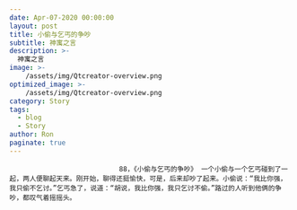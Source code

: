 ```yaml
---
date: Apr-07-2020 00:00:00
layout: post
title: 小偷与乞丐的争吵
subtitle: 神寓之言
description: >-
  神寓之言
image: >-
    /assets/img/Qtcreator-overview.png
optimized_image: >-
    /assets/img/Qtcreator-overview.png
category: Story
tags:
  - blog
  - Story
author: Ron
paginate: true
---
```


							　　88，《小偷与乞丐的争吵》 一个小偷与一个乞丐碰到了一起，两人便聊起天来。刚开始，聊得还挺愉快，可是，后来却吵了起来。小偷说：“我比你强，我只偷不乞讨。”乞丐急了，说道：“胡说，我比你强，我只乞讨不偷。”路过的人听到他俩的争吵，都叹气着摇摇头。
							
							
						